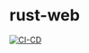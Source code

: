 # rust-web

[![CI-CD](https://github.com/gaojunr/rust-web/actions/workflows/rust.yml/badge.svg)](https://github.com/gaojunr/rust-web/actions/workflows/rust.yml)
